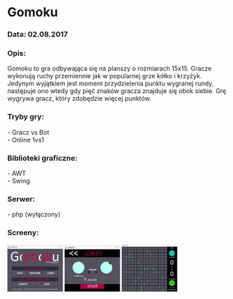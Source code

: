 <h1>Gomoku</h1>

<h3>Data: 02.08.2017</h3>

<h3>Opis:</h3>
Gomoku to gra odbywająca się na planszy o rozmiarach 15x15. 
Gracze wykonują ruchy przemiennie jak w popularnej grze kółko i krzyżyk. 
Jedynym wyjątkiem jest moment przydzielenia punktu wygranej rundy, następuje ono wtedy gdy pięć znaków gracza znajduje się obok siebie.
Grę wygrywa gracz, który zdobędzie więcej punktów.

<h3>Tryby gry:</h3> 
- Gracz vs Bot<br/>
- Online 1vs1

<h3>Biblioteki graficzne:</h3>
- AWT<br/>
- Swing
 
<h3>Serwer: </h3>
- php (wyłączony)

<h3>Screeny:</h3>

<img src="screenshoots/start.jpg" width="25%">
<img src="screenshoots/lobby.jpg" width="25%">
<img src="screenshoots/game.jpg" width="25%">
